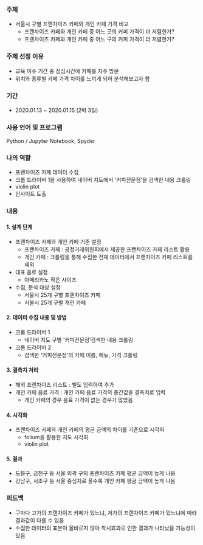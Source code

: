 ### 주제
- 서울시 구별 프랜차이즈 카페와 개인 카페 가격 비교
  - 프랜차이즈 카페와 개인 카페 중 어느 곳의 커피 가격이 더 저렴한가?
  - 프랜차이즈 카페와 개인 카페 중 어느 구의 커피 가격이 더 저렴한가?
  
### 주제 선정 이유
- 교육 이수 기간 중 점심시간에 카페를 자주 방문
- 위치와 종류별 카페 가격 차이를 느끼게 되어 분석해보고자 함

### 기간
- 2020.01.13 ~ 2020.01.15 (2박 3일)

### 사용 언어 및 프로그램
Python / Jupyter Notebook, Spyder

### 나의 역할
- 프랜차이즈 카페 데이터 수집
- 크롬 드라이버 1을 사용하여 네이버 지도에서 '커피전문점'을 검색한 내용 크롤링
- violin plot
- 인사이트 도출

### 내용
#### 1. 설계 단계
- 프랜차이즈 카페와 개인 카페 기준 설정
   - 프랜차이즈 카페 : 공정거래위원회에서 제공한 프랜차이즈 카페 리스트 활용 
   - 개인 카페 : 크롤링을 통해 수집한 전체 데이터에서 프랜차이즈 카페 리스트를 제외
- 대표 음료 설정
   - 아메리카노 작은 사이즈
- 수집, 분석 대상 설정
   - 서울시 25개 구별 프랜차이즈 카페
   - 서울시 25개 구별 개인 카페
#### 2. 데이터 수집 내용 및 방법
- 크롬 드라이버 1
   - 네이버 지도 구별 '커피전문점'검색한 내용 크롤링
- 크롬 드라이버 2
   - 검색한 '커피전문점'의 카페 이름, 메뉴, 가격 크롤링
#### 3. 결측치 처리
- 해외 프랜차이즈 리스트 : 별도 입력하여 추가
- 개인 카페 음료 가격 : 개인 카페 음료 가격의 중간값을 결측치로 입력 
   - 개인 카페의 경우 음료 가격이 없는 경우가 많았음
#### 4. 시각화
- 프랜차이즈 카페와 개인 카페의 평균 금액의 차이를 기준으로 시각화
    - folium을 활용한 지도 시각화
    - violin plot
    
#### 5. 결과
- 도봉구, 금천구 등 서울 외곽 구의 프랜차이즈 카페 평균 금액이 높게 나옴
- 강남구, 서초구 등 서울 중심지로 올수록 개인 카페 평귬 금액이 높게 나옴

### 피드백
- 구마다 고가의 프랜차이즈 카페가 있느냐, 저가의 프랜차이즈 카페가 있느냐에 따라 결과값이 다를 수 있음
- 수집한 데이터의 표본이 올바르지 않아 착시효과로 인한 결과가 나타났을 가능성이 있음
